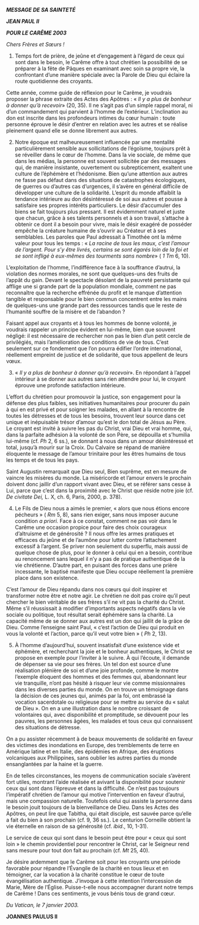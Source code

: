 ***MESSAGE DE SA SAINTETÉ***

***JEAN PAUL II***

***POUR LE CARÊME 2003***

*Chers Frères et Sœurs !*

1. Temps fort de prière, de jeûne et d’engagement à l’égard de ceux qui sont dans le besoin, le Carême offre à tout chrétien la possibilité de se préparer à la fête de Pâques en examinant avec soin sa propre vie, la confrontant d’une manière spéciale avec la Parole de Dieu qui éclaire la route quotidienne des croyants.

Cette année, comme guide de réflexion pour le Carême, je voudrais proposer la phrase extraite des Actes des Apôtres : « *Il y a plus de bonheur à donner qu’à recevoir*» (20, 35). Il ne s’agit pas d’un simple rappel moral, ni d’un commandement qui parvient à l’homme de l’extérieur. L’inclination au don est inscrite dans les profondeurs intimes du cœur humain : toute personne éprouve le désir d’entrer en relation avec les autres et se réalise pleinement quand elle se donne librement aux autres.

2. Notre époque est malheureusement influencée par une mentalité particulièrement sensible aux sollicitations de l’égoïsme, toujours prêt à se réveiller dans le cœur de l’homme. Dans la vie sociale, de même que dans les médias, la personne est souvent sollicitée par des messages qui, de manière insistante, ouvertement ou subrepticement, exaltent une culture de l’éphémère et l’hédonisme. Bien qu’une attention aux autres ne fasse pas défaut dans des situations de catastrophes écologiques, de guerres ou d’autres cas d’urgences, il s’avère en général difficile de développer une culture de la solidarité. L’esprit du monde affaiblit la tendance intérieure au don désintéressé de soi aux autres et pousse à satisfaire ses propres intérêts particuliers. Le désir d’accumuler des biens se fait toujours plus pressant. Il est évidemment naturel et juste que chacun, grâce à ses talents personnels et à son travail, s’attache à obtenir ce dont il a besoin pour vivre, mais le désir exagéré de posséder empêche la créature humaine de s’ouvrir au Créateur et à ses semblables. Les paroles que Paul adressait à Timothée ont la même valeur pour tous les temps : « *La racine de tous les maux, c’est l’amour de l’argent. Pour s’y être livrés, certains se sont égarés loin de la foi et se sont infligé à eux-mêmes des tourments sans nombre*» ( *1 Tm* 6, 10).

L’exploitation de l’homme, l’indifférence face à la souffrance d’autrui, la violation des normes morales, ne sont que quelques-uns des fruits de l’appât du gain. Devant le spectacle désolant de la pauvreté persistante qui afflige une si grande part de la population mondiale, comment ne pas reconnaître que la recherche effrénée du profit et le manque d’attention tangible et responsable pour le bien commun concentrent entre les mains de quelques-uns une grande part des ressources tandis que le reste de l’humanité souffre de la misère et de l’abandon ?

Faisant appel aux croyants et à tous les hommes de bonne volonté, je voudrais rappeler un principe évident en lui-même, bien que souvent négligé: il est nécessaire de rechercher non pas le bien d’un petit cercle de privilégiés, mais l’amélioration des conditions de vie de tous. C’est seulement sur ce fondement que l’on pourra édifier l’ordre international, réellement empreint de justice et de solidarité, que tous appellent de leurs vœux.

3. « *Il y a plus de bonheur à donner qu’à recevoir*». En répondant à l’appel intérieur à se donner aux autres sans rien attendre pour lui, le croyant éprouve une profonde satisfaction intérieure.

L’effort du chrétien pour promouvoir la justice, son engagement pour la défense des plus faibles, ses initiatives humanitaires pour procurer du pain à qui en est privé et pour soigner les malades, en allant à la rencontre de toutes les détresses et de tous les besoins, trouvent leur source dans cet unique et inépuisable trésor d’amour qu’est le don total de Jésus au Père. Le croyant est invité à suivre les pas du Christ, vrai Dieu et vrai homme, qui, dans la parfaite adhésion à la volonté de son Père, se dépouilla et s’humilia lui-même (cf. *Ph* 2, 6 ss.), se donnant à nous dans un amour désintéressé et total, jusqu’à mourir sur la Croix. Du Calvaire se répand de manière éloquente le message de l’amour trinitaire pour les êtres humains de tous les temps et de tous les pays.

Saint Augustin remarquait que Dieu seul, Bien suprême, est en mesure de vaincre les misères du monde. La miséricorde et l’amour envers le prochain doivent donc jaillir d’un rapport vivant avec Dieu, et se référer sans cesse à Lui, parce que c’est dans la proximité avec le Christ que réside notre joie (cf. *De civitate Dei,* L. X, ch. 6, Paris, 2000, p. 378).

4. Le Fils de Dieu nous a aimés le premier, « alors que nous étions encore pécheurs » ( *Rm* 5, 8), sans rien exiger, sans nous imposer aucune condition *a priori.* Face à ce constat, comment ne pas voir dans le Carême une occasion propice pour faire des choix courageux d’altruisme et de générosité ? Il nous offre les armes pratiques et efficaces du jeûne et de l’aumône pour lutter contre l’attachement excessif à l’argent. Se priver non seulement du superflu, mais aussi de quelque chose de plus, pour le donner à celui qui en a besoin, contribue au renoncement sans lequel il n’y a pas de pratique authentique de la vie chrétienne. D’autre part, en puisant des forces dans une prière incessante, le baptisé manifeste que Dieu occupe réellement la première place dans son existence.

C’est l’amour de Dieu répandu dans nos cœurs qui doit inspirer et transformer notre être et notre agir. Le chrétien ne doit pas croire qu’il peut chercher le bien véritable de ses frères s’il ne vit pas la charité du Christ. Même s’il réussissait à modifier d’importants aspects négatifs dans la vie sociale ou politique, tout résultat serait éphémère sans la charité. La capacité même de se donner aux autres est un don qui jaillit de la grâce de Dieu. Comme l’enseigne saint Paul, « c’est l’action de Dieu qui produit en vous la volonté et l’action, parce qu’il veut votre bien » ( *Ph* 2, 13).

5. À l’homme d’aujourd’hui, souvent insatisfait d’une existence vide et éphémère, et recherchant la joie et le bonheur authentiques, le Christ se propose en exemple pour l’inviter à le suivre. À qui l’écoute, il demande de dépenser sa vie pour ses frères. Un tel don est source d’une réalisation plénière de soi et d’une joie profonde, comme le montre l’exemple éloquent des hommes et des femmes qui, abandonnant leur vie tranquille, n’ont pas hésité à risquer leur vie comme missionnaires dans les diverses parties du monde. On en trouve un témoignage dans la décision de ces jeunes qui, animés par la foi, ont embrassé la vocation sacerdotale ou religieuse pour se mettre au service du « salut de Dieu ». On en a une illustration dans le nombre croissant de volontaires qui, avec disponibilité et promptitude, se dévouent pour les pauvres, les personnes âgées, les malades et tous ceux qui connaissent des situations de détresse.

On a pu assister récemment à de beaux mouvements de solidarité en faveur des victimes des inondations en Europe, des tremblements de terre en Amérique latine et en Italie, des épidémies en Afrique, des éruptions volcaniques aux Philippines, sans oublier les autres parties du monde ensanglantées par la haine et la guerre.

En de telles circonstances, les moyens de communication sociale s’avèrent fort utiles, montrant l’aide réalisée et avivant la disponibilité pour soutenir ceux qui sont dans l’épreuve et dans la difficulté. Ce n’est pas toujours l’impératif chrétien de l’amour qui motive l’intervention en faveur d’autrui, mais une compassion naturelle. Toutefois celui qui assiste la personne dans le besoin jouit toujours de la bienveillance de Dieu. Dans les Actes des Apôtres, on peut lire que Tabitha, qui était disciple, est sauvée parce qu’elle a fait du bien à son prochain (cf. 9, 36 ss.). Le centurion Corneille obtient la vie éternelle en raison de sa générosité (cf. *ibid*., 10, 1-31).

Le service de ceux qui sont dans le besoin peut être pour « ceux qui sont loin » le chemin providentiel pour rencontrer le Christ, car le Seigneur rend sans mesure pour tout don fait au prochain (cf. *Mt* 25, 40).

Je désire ardemment que le Carême soit pour les croyants une période favorable pour répandre l’Évangile de la charité en tous lieux et en témoigner, car la vocation à la charité constitue le cœur de toute évangélisation authentique. J’invoque à cette intention l’intercession de Marie, Mère de l’Église. Puisse-t-elle nous accompagner durant notre temps de Carême ! Dans ces sentiments, je vous bénis tous de grand cœur.

*Du Vatican, le 7 janvier 2003.*

**JOANNES PAULUS II**